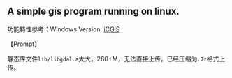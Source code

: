 ## A simple gis program running on linux.

功能特性参考：Windows Version: [iCGIS](https://github.com/Leopard-C/iCGIS)



【Prompt】

静态库文件`lib/libgdal.a`太大，280+M，无法直接上传。已经压缩为`.7z`格式上传。

